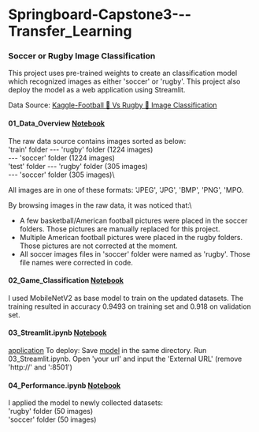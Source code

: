 # Springboard-Capstone3---Transfer_Learning

### Soccer or Rugby Image Classification

This project uses pre-trained weights to create an classification model which recognized images as either 'soccer' or 'rugby'. This project also deploy the model as a web application using Streamlit.

Data Source: [Kaggle-Football 🏈 Vs Rugby 🏉 Image Classification](https://www.kaggle.com/datasets/ligtfeather/football-vs-rugby-image-classification)

#### 01_Data_Overview [Notebook](https://github.com/lorihe/Springboard-Capstone3---Transfer_Learning/blob/main/01_Data_Wrangling_EDA.ipynb)
The raw data source contains images sorted as below: \
'train' folder --- 'rugby' folder (1224 images)\
               --- 'soccer' folder (1224 images)\
'test' folder  --- 'rugby' folder (305 images)\
               --- 'soccer' folder (305 images)\              

All images are in one of these formats: 'JPEG', 'JPG', 'BMP', 'PNG', 'MPO.

By browsing images in the raw data, it was noticed that:\
- A few basketball/American football pictures were placed in the soccer folders. Those pictures are manually replaced for this project.
- Multiple American football pictures were placed in the rugby folders. Those pictures are not corrected at the moment.
- All soccer images files in 'soccer' folder were named as 'rugby'. Those file names were corrected in code.

#### 02_Game_Classification [Notebook](https://github.com/lorihe/Springboard-Capstone3---Transfer_Learning/blob/main/02_Game_Classification.ipynb)  
I used MobileNetV2 as base model to train on the updated datasets. The training resulted in accuracy 0.9493 on training set and 0.918 on validation set.

#### 03_Streamlit.ipynb [Notebook](https://github.com/lorihe/Springboard-Capstone3---Transfer_Learning/blob/main/03_Streamlit.ipynb.ipynb)  
[application](https://github.com/lorihe/Springboard-Capstone3---Transfer_Learning/blob/main/Web_app.gif)
To deploy:
Save [model](https://github.com/lorihe/Springboard-Capstone3---Transfer_Learning/blob/main/model.hdf5) in the same directory. Run 03_Streamlit.ipynb. Open 'your url' and input the 'External URL' (remove 'http://' and ':8501')

#### 04_Performance.ipynb [Notebook](https://github.com/lorihe/Springboard-Capstone3---Transfer_Learning/blob/main/04_Performance.ipynb.ipynb)
I applied the model to newly collected datasets:\
'rugby' folder (50 images)\
'soccer' folder (50 images)




